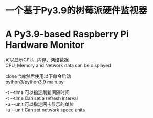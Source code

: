 # 一个基于Py3.9的树莓派硬件监视器
# A Py3.9-based Raspberry Pi Hardware Monitor

可以显示CPU、内存、网络数据<br>
CPU, Memory and Network data can be displayed

clone仓库然后使用以下命令启动<br>
python3/python3.9 main.py

-t --time 可以指定刷新间隔时间<br>
-t --time Can set a refresh interval<br>
-u --unit 可以指定网卡显示的单位<br>
-u --unit Can set network speed units
